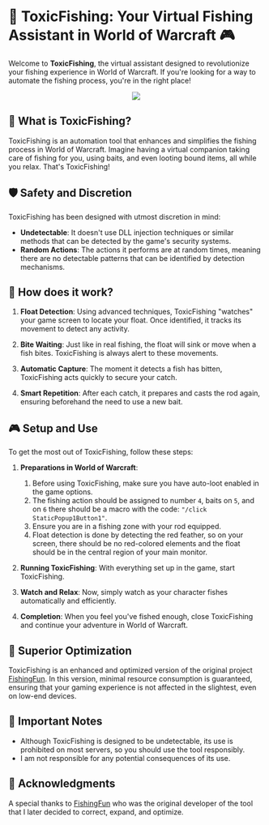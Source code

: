 # 🎣 ToxicFishing: Your Virtual Fishing Assistant in World of Warcraft 🎮

Welcome to **ToxicFishing**, the virtual assistant designed to revolutionize your fishing experience in World of Warcraft. If you're looking for a way to automate the fishing process, you're in the right place!

<p align="center">
  <img src="[http://some_place.com/image.png](https://github.com/Ivanobix/ToxicFishing/assets/56084434/d5c5eae7-8f15-4a64-bf95-dbf7a1bc6330)" />
</p>

## 🌟 What is ToxicFishing?

ToxicFishing is an automation tool that enhances and simplifies the fishing process in World of Warcraft. Imagine having a virtual companion taking care of fishing for you, using baits, and even looting bound items, all while you relax. That's ToxicFishing!

## 🛡 Safety and Discretion

ToxicFishing has been designed with utmost discretion in mind:
- **Undetectable**: It doesn't use DLL injection techniques or similar methods that can be detected by the game's security systems.
- **Random Actions**: The actions it performs are at random times, meaning there are no detectable patterns that can be identified by detection mechanisms.

## 🎣 How does it work?

1. **Float Detection**: Using advanced techniques, ToxicFishing "watches" your game screen to locate your float. Once identified, it tracks its movement to detect any activity.

2. **Bite Waiting**: Just like in real fishing, the float will sink or move when a fish bites. ToxicFishing is always alert to these movements.

3. **Automatic Capture**: The moment it detects a fish has bitten, ToxicFishing acts quickly to secure your catch.

4. **Smart Repetition**: After each catch, it prepares and casts the rod again, ensuring beforehand the need to use a new bait.

## 🎮 Setup and Use

To get the most out of ToxicFishing, follow these steps:

1. **Preparations in World of Warcraft**:  
    1. Before using ToxicFishing, make sure you have auto-loot enabled in the game options.
    2. The fishing action should be assigned to number `4`, baits on `5`, and on `6` there should be a macro with the code: `"/click StaticPopup1Button1"`.
    3. Ensure you are in a fishing zone with your rod equipped.
    4. Float detection is done by detecting the red feather, so on your screen, there should be no red-colored elements and the float should be in the central region of your main monitor.

2. **Running ToxicFishing**: With everything set up in the game, start ToxicFishing.

3. **Watch and Relax**: Now, simply watch as your character fishes automatically and efficiently.

4. **Completion**: When you feel you've fished enough, close ToxicFishing and continue your adventure in World of Warcraft.

## 🚀 Superior Optimization

ToxicFishing is an enhanced and optimized version of the original project [FishingFun](https://github.com/julianperrott/FishingFun). In this version, minimal resource consumption is guaranteed, ensuring that your gaming experience is not affected in the slightest, even on low-end devices.

## 📝 Important Notes

- Although ToxicFishing is designed to be undetectable, its use is prohibited on most servers, so you should use the tool responsibly.
- I am not responsible for any potential consequences of its use.

## 🙌 Acknowledgments

A special thanks to [FishingFun](https://github.com/julianperrott/FishingFun) who was the original developer of the tool that I later decided to correct, expand, and optimize.
